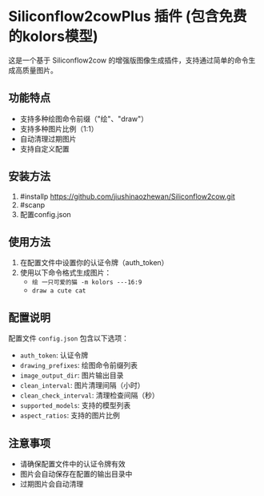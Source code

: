 # Siliconflow2cowPlus 插件  (包含免费的kolors模型)

这是一个基于 Siliconflow2cow 的增强版图像生成插件，支持通过简单的命令生成高质量图片。

## 功能特点

- 支持多种绘图命令前缀（"绘"、"draw"）
- 支持多种图片比例（1:1）
- 自动清理过期图片
- 支持自定义配置

 ## 安装方法

1. #installp https://github.com/jiushinaozhewan/Siliconflow2cow.git
2. #scanp
3. 配置config.json

## 使用方法

1. 在配置文件中设置你的认证令牌（auth_token）
2. 使用以下命令格式生成图片：
   - `绘 一只可爱的猫 -m kolors ---16:9`
   - `draw a cute cat`

## 配置说明

配置文件 `config.json` 包含以下选项：

- `auth_token`: 认证令牌
- `drawing_prefixes`: 绘图命令前缀列表
- `image_output_dir`: 图片输出目录
- `clean_interval`: 图片清理间隔（小时）
- `clean_check_interval`: 清理检查间隔（秒）
- `supported_models`: 支持的模型列表
- `aspect_ratios`: 支持的图片比例

## 注意事项

- 请确保配置文件中的认证令牌有效
- 图片会自动保存在配置的输出目录中
- 过期图片会自动清理 
